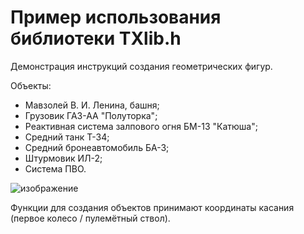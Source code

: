 # Пример использования библиотеки TXlib.h

Демонстрация инструкций создания геометрических фигур.

Объекты:
- Мавзолей В. И. Ленина, башня;
- Грузовик ГАЗ-АА "Полуторка";
- Реактивная система залпового огня БМ-13 "Катюша";
- Средний танк Т-34;
- Средний бронеавтомобиль БА-3;
- Штурмовик ИЛ-2;
- Система ПВО.
 
![изображение](https://user-images.githubusercontent.com/78896451/110846265-a6460000-82bc-11eb-9c02-2aa2f1147522.png)

Функции для создания объектов принимают координаты касания (первое колесо / пулемётный ствол).
